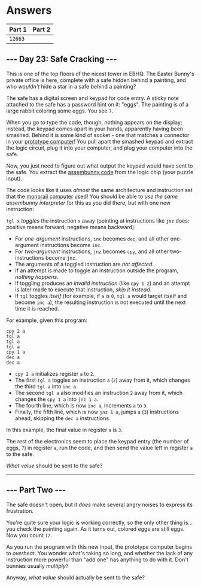 # Answers

|  Part 1 | Part 2 |
|---------|--------|
| `12663` | ` ` |

## --- Day 23: Safe Cracking ---

This is one of the top floors of the nicest tower in EBHQ. The Easter Bunny's private office is here, complete with a safe hidden behind a painting, and who _wouldn't_ hide a star in a safe behind a painting?

The safe has a digital screen and keypad for code entry. A sticky note attached to the safe has a password hint on it: "eggs". The painting is of a large rabbit coloring some eggs. You see `7`.

When you go to type the code, though, nothing appears on the display; instead, the keypad comes apart in your hands, apparently having been smashed. Behind it is some kind of socket - one that matches a connector in your [prototype computer](https://adventofcode.com/2016/day/11)! You pull apart the smashed keypad and extract the logic circuit, plug it into your computer, and plug your computer into the safe.

Now, you just need to figure out what output the keypad would have sent to the safe. You extract the [assembunny code](https://adventofcode.com/2016/day/12) from the logic chip (your puzzle input).

The code looks like it uses _almost_ the same architecture and instruction set that the [monorail computer](https://adventofcode.com/2016/day/12) used! You should be able to _use the same assembunny interpreter_ for this as you did there, but with one new instruction:

`tgl x` _toggles_ the instruction `x` away (pointing at instructions like `jnz` does: positive means forward; negative means backward):

*   For _one-argument_ instructions, `inc` becomes `dec`, and all other one-argument instructions become `inc`.
*   For _two-argument_ instructions, `jnz` becomes `cpy`, and all other two-instructions become `jnz`.
*   The arguments of a toggled instruction are _not affected_.
*   If an attempt is made to toggle an instruction outside the program, _nothing happens_.
*   If toggling produces an _invalid instruction_ (like `cpy 1 2`) and an attempt is later made to execute that instruction, _skip it instead_.
*   If `tgl` toggles _itself_ (for example, if `a` is `0`, `tgl a` would target itself and become `inc a`), the resulting instruction is not executed until the next time it is reached.

For example, given this program:

    cpy 2 a
    tgl a
    tgl a
    tgl a
    cpy 1 a
    dec a
    dec a
    

*   `cpy 2 a` initializes register `a` to `2`.
*   The first `tgl a` toggles an instruction `a` (`2`) away from it, which changes the third `tgl a` into `inc a`.
*   The second `tgl a` also modifies an instruction `2` away from it, which changes the `cpy 1 a` into `jnz 1 a`.
*   The fourth line, which is now `inc a`, increments `a` to `3`.
*   Finally, the fifth line, which is now `jnz 1 a`, jumps `a` (`3`) instructions ahead, skipping the `dec a` instructions.

In this example, the final value in register `a` is `3`.

The rest of the electronics seem to place the keypad entry (the number of eggs, `7`) in register `a`, run the code, and then send the value left in register `a` to the safe.

_What value_ should be sent to the safe?

-----------------

## --- Part Two ---

The safe doesn't open, but it _does_ make several angry noises to express its frustration.

You're quite sure your logic is working correctly, so the only other thing is... you check the painting again. As it turns out, colored eggs are still eggs. Now you count `12`.

As you run the program with this new input, the prototype computer begins to _overheat_. You wonder what's taking so long, and whether the lack of any instruction more powerful than "add one" has anything to do with it. Don't bunnies usually _multiply_?

Anyway, _what value_ should actually be sent to the safe?
